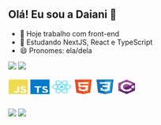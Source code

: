 ## Olá! Eu sou a Daiani 👋

- 🔭 Hoje trabalho com front-end
- 🌱 Estudando NextJS, React e TypeScript
- 😄 Pronomes: ela/dela

<div>
  <a href="https://github.com/DaianiNoronha"></a>
   <img height="180" src="https://github-readme-stats.vercel.app/api?username=DaianiNoronha&show_icons=true&theme=dracula&include_all_commits=true&count_private=true"/> 
   <img height="180 em" src="https://github-readme-stats.vercel.app/api/top-langs/?username=DaianiNoronha&layout=compact&langs_count=16&theme=dracula"/>
</div>

<div style="display: inline_block"><br>
  <img align="center" alt="Daiani-Js" height="30" width="40" src="https://raw.githubusercontent.com/devicons/devicon/master/icons/javascript/javascript-plain.svg">
  <img align="center" alt="Daiani-Ts" height="30" width="40" src="https://raw.githubusercontent.com/devicons/devicon/master/icons/typescript/typescript-plain.svg">
  <img align="center" alt="Daiani-React" height="30" width="40" src="https://raw.githubusercontent.com/devicons/devicon/master/icons/react/react-original.svg">
  <img align="center" alt="Daiani-HTML" height="30" width="40" src="https://raw.githubusercontent.com/devicons/devicon/master/icons/html5/html5-original.svg">
  <img align="center" alt="Daiani-CSS" height="30" width="40" src="https://raw.githubusercontent.com/devicons/devicon/master/icons/css3/css3-original.svg">
  <img align="center" alt="Daiani-Csharp" height="30" width="40" src="https://raw.githubusercontent.com/devicons/devicon/master/icons/csharp/csharp-original.svg">
</div>

 ##
 
<div> 
  <a href = "mailto:contatodaianinoronhadev@gmail.com"><img src="https://img.shields.io/badge/-Gmail-%23333?style=for-the-badge&logo=gmail&logoColor=white" target="_blank"></a>
  <a href="https://www.linkedin.com/in/daianinoronha/" target="_blank"><img src="https://img.shields.io/badge/-LinkedIn-%230077B5?style=for-the-badge&logo=linkedin&logoColor=white" target="_blank"></a> 
</div>
